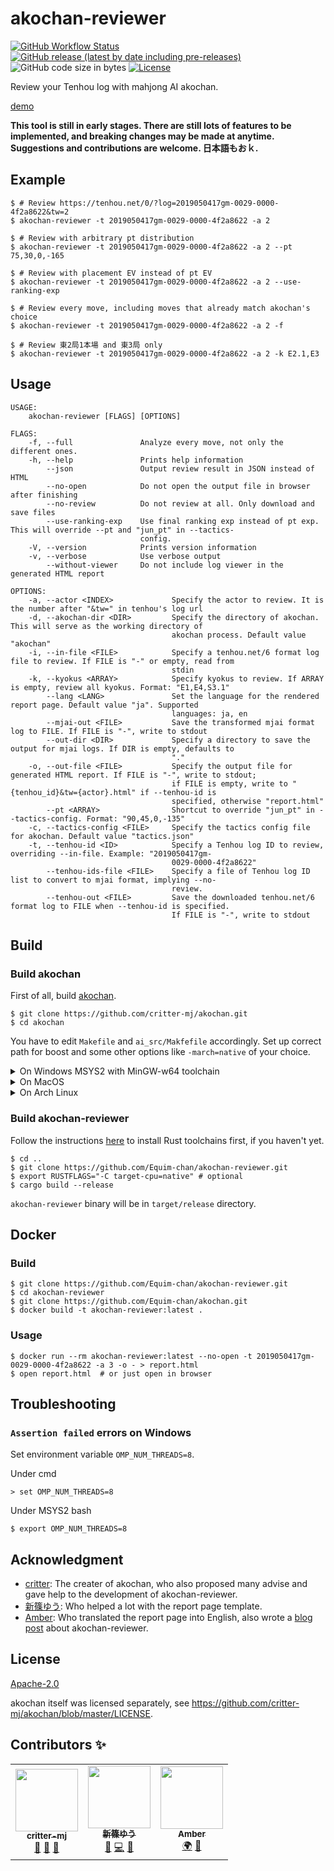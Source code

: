 # akochan-reviewer

[![GitHub Workflow Status](https://github.com/Equim-chan/akochan-reviewer/workflows/build/badge.svg)](https://github.com/Equim-chan/akochan-reviewer/actions)
[![GitHub release (latest by date including pre-releases)](https://img.shields.io/github/v/release/Equim-chan/akochan-reviewer?include_prereleases)](https://github.com/Equim-chan/akochan-reviewer/releases)
![GitHub code size in bytes](https://img.shields.io/github/languages/code-size/Equim-chan/akochan-reviewer)
[![License](https://img.shields.io/github/license/Equim-chan/akochan-reviewer)](https://github.com/Equim-chan/akochan-reviewer/blob/master/LICENSE)

Review your Tenhou log with mahjong AI akochan.

[demo](https://gh.ekyu.moe/akochan-reviewer-demo.html)

**This tool is still in early stages. There are still lots of features to be implemented, and breaking changes may be made at anytime. Suggestions and contributions are welcome. 日本語もおｋ.**

## Example
```console
$ # Review https://tenhou.net/0/?log=2019050417gm-0029-0000-4f2a8622&tw=2
$ akochan-reviewer -t 2019050417gm-0029-0000-4f2a8622 -a 2

$ # Review with arbitrary pt distribution
$ akochan-reviewer -t 2019050417gm-0029-0000-4f2a8622 -a 2 --pt 75,30,0,-165

$ # Review with placement EV instead of pt EV
$ akochan-reviewer -t 2019050417gm-0029-0000-4f2a8622 -a 2 --use-ranking-exp

$ # Review every move, including moves that already match akochan's choice
$ akochan-reviewer -t 2019050417gm-0029-0000-4f2a8622 -a 2 -f

$ # Review 東2局1本場 and 東3局 only
$ akochan-reviewer -t 2019050417gm-0029-0000-4f2a8622 -a 2 -k E2.1,E3
```

## Usage
```plain
USAGE:
    akochan-reviewer [FLAGS] [OPTIONS]

FLAGS:
    -f, --full               Analyze every move, not only the different ones.
    -h, --help               Prints help information
        --json               Output review result in JSON instead of HTML
        --no-open            Do not open the output file in browser after finishing
        --no-review          Do not review at all. Only download and save files
        --use-ranking-exp    Use final ranking exp instead of pt exp. This will override --pt and "jun_pt" in --tactics-
                             config.
    -V, --version            Prints version information
    -v, --verbose            Use verbose output
        --without-viewer     Do not include log viewer in the generated HTML report

OPTIONS:
    -a, --actor <INDEX>             Specify the actor to review. It is the number after "&tw=" in tenhou's log url
    -d, --akochan-dir <DIR>         Specify the directory of akochan. This will serve as the working directory of
                                    akochan process. Default value "akochan"
    -i, --in-file <FILE>            Specify a tenhou.net/6 format log file to review. If FILE is "-" or empty, read from
                                    stdin
    -k, --kyokus <ARRAY>            Specify kyokus to review. If ARRAY is empty, review all kyokus. Format: "E1,E4,S3.1"
        --lang <LANG>               Set the language for the rendered report page. Default value "ja". Supported
                                    languages: ja, en
        --mjai-out <FILE>           Save the transformed mjai format log to FILE. If FILE is "-", write to stdout
        --out-dir <DIR>             Specify a directory to save the output for mjai logs. If DIR is empty, defaults to
                                    "."
    -o, --out-file <FILE>           Specify the output file for generated HTML report. If FILE is "-", write to stdout;
                                    if FILE is empty, write to "{tenhou_id}&tw={actor}.html" if --tenhou-id is
                                    specified, otherwise "report.html"
        --pt <ARRAY>                Shortcut to override "jun_pt" in --tactics-config. Format: "90,45,0,-135"
    -c, --tactics-config <FILE>     Specify the tactics config file for akochan. Default value "tactics.json"
    -t, --tenhou-id <ID>            Specify a Tenhou log ID to review, overriding --in-file. Example: "2019050417gm-
                                    0029-0000-4f2a8622"
        --tenhou-ids-file <FILE>    Specify a file of Tenhou log ID list to convert to mjai format, implying --no-
                                    review.
        --tenhou-out <FILE>         Save the downloaded tenhou.net/6 format log to FILE when --tenhou-id is specified.
                                    If FILE is "-", write to stdout
```

## Build
### Build akochan
First of all, build [akochan](https://github.com/critter-mj/akochan).

```console
$ git clone https://github.com/critter-mj/akochan.git
$ cd akochan
```

You have to edit `Makefile` and `ai_src/Makfefile` accordingly. Set up correct path for boost and some other options like `-march=native` of your choice.

<details><summary>On Windows MSYS2 with MinGW-w64 toolchain</summary>
<p>

```console
$ pacman -Syu mingw-w64-x86_64-{toolchain,boost}
```

Edit `Makefile`:

```Makefile
LIBS = -lboost_system-mt -lws2_32 -L./ -lai -s
```

Edit `ai_src/Makefile`:

```Makefile
LIBS = -lboost_system-mt -lws2_32
```

```console
$ cd ai_src
$ make
$ cd ..
$ make
```

</p>
</details>

<details><summary>On MacOS</summary>
<p>

```console
$ brew install llvm libomp boost
$ cd ai_src
$ make -f Makefile_MacOS
$ cd ..
$ make -f Makefile_MacOS
```

</p>
</details>

<details><summary>On Arch Linux</summary>
<p>

```console
$ sudo pacman -Syu base-devel boost
$ make -f Makefile_Linux
$ cd ..
$ make -f Makefile_Linux
```

</p>
</details>

### Build akochan-reviewer
Follow the instructions [here](https://www.rust-lang.org/learn/get-started) to install Rust toolchains first, if you haven't yet.

```console
$ cd ..
$ git clone https://github.com/Equim-chan/akochan-reviewer.git
$ export RUSTFLAGS="-C target-cpu=native" # optional
$ cargo build --release
```

`akochan-reviewer` binary will be in `target/release` directory.

## Docker
### Build
```console
$ git clone https://github.com/Equim-chan/akochan-reviewer.git
$ cd akochan-reviewer
$ git clone https://github.com/Equim-chan/akochan.git
$ docker build -t akochan-reviewer:latest .
```

### Usage
```console
$ docker run --rm akochan-reviewer:latest --no-open -t 2019050417gm-0029-0000-4f2a8622 -a 3 -o - > report.html
$ open report.html  # or just open in browser
```

## Troubleshooting
### `Assertion failed` errors on Windows
Set environment variable `OMP_NUM_THREADS=8`.

Under cmd
```console
> set OMP_NUM_THREADS=8
```

Under MSYS2 bash
```console
$ export OMP_NUM_THREADS=8
```

## Acknowledgment
* [critter](https://twitter.com/critter_Eng): The creater of akochan, who also proposed many advise and gave help to the development of akochan-reviewer.
* [新篠ゆう](https://github.com/yuarasino): Who helped a lot with the report page template.
* [Amber](https://euophrys.itch.io/): Who translated the report page into English, also wrote a [blog post](https://pathofhouou.blogspot.com/2020/08/training-tool-ako-chan-reviewer.html) about akochan-reviewer.

## License
[Apache-2.0](https://github.com/Equim-chan/akochan-reviewer/blob/master/LICENSE)

akochan itself was licensed separately, see https://github.com/critter-mj/akochan/blob/master/LICENSE.

## Contributors ✨

<!-- ALL-CONTRIBUTORS-LIST:START - Do not remove or modify this section -->
<!-- prettier-ignore-start -->
<!-- markdownlint-disable -->
<table>
  <tr>
    <td align="center"><a href="https://github.com/critter-mj"><img src="https://pbs.twimg.com/profile_images/1005709404623155201/kMTv4X6X_400x400.jpg?s=100" width="100px;" alt=""/><br /><sub><b>critter-mj</b></sub></a><br /><a href="#ideas-critter-mj" title="Ideas, Planning, & Feedback">🤔</a> <a href="#tool-critter-mj" title="Tools">🔧</a> <a href="#data-critter-mj" title="Data">🔣</a></td>
    <td align="center"><a href="https://github.com/yuarasino"><img src="https://avatars2.githubusercontent.com/u/37145593?v=4?s=100" width="100px;" alt=""/><br /><sub><b>新篠ゆう</b></sub></a><br /><a href="#ideas-yuarasino" title="Ideas, Planning, & Feedback">🤔</a> <a href="https://github.com/Equim-chan/akochan-reviewer/commits?author=yuarasino" title="Code">💻</a> <a href="#design-yuarasino" title="Design">🎨</a></td>
    <td align="center"><a href="https://euophrys.itch.io/"><img src="https://avatars0.githubusercontent.com/u/47927161?v=4?s=100" width="100px;" alt=""/><br /><sub><b>Amber</b></sub></a><br /><a href="#translation-Euophrys" title="Translation">🌍</a> <a href="#blog-Euophrys" title="Blogposts">📝</a></td>
  </tr>
</table>

<!-- markdownlint-restore -->
<!-- prettier-ignore-end -->
<!-- ALL-CONTRIBUTORS-LIST:END -->
